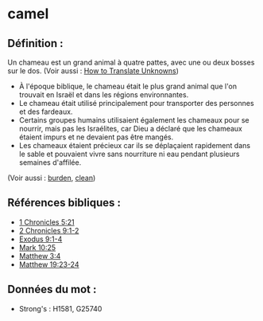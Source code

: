 # camel

## Définition :

Un chameau est un grand animal à quatre pattes, avec une ou deux bosses sur le dos.
(Voir aussi : [How to Translate Unknowns](rc://en/ta/man/translate/translate-unknown))

* À l'époque biblique, le chameau était le plus grand animal que l'on trouvait en Israël et dans les régions environnantes.
* Le chameau était utilisé principalement pour transporter des personnes et des fardeaux.
* Certains groupes humains utilisaient également les chameaux pour se nourrir, mais pas les Israélites, car Dieu a déclaré que les chameaux étaient impurs et ne devaient pas être mangés.
* Les chameaux étaient précieux car ils se déplaçaient rapidement dans le sable et pouvaient vivre sans nourriture ni eau pendant plusieurs semaines d'affilée.

(Voir aussi : [burden](../other/burden.md), [clean](../kt/clean.md))

## Références bibliques :

* [1 Chronicles 5:21](rc://en/tn/help/1ch/05/21)
* [2 Chronicles 9:1-2](rc://en/tn/help/2ch/09/01)
* [Exodus 9:1-4](rc://en/tn/help/exo/09/01)
* [Mark 10:25](rc://en/tn/help/mrk/10/25)
* [Matthew 3:4](rc://en/tn/help/mat/03/04)
* [Matthew 19:23-24](rc://en/tn/help/mat/19/23)

## Données du mot :

* Strong's : H1581, G25740
